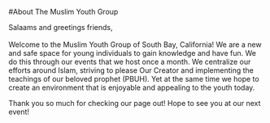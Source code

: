 #About The Muslim Youth Group

Salaams and greetings friends,<br /><br />Welcome to the Muslim Youth Group of South Bay, California! We are a new and safe space for young individuals to gain knowledge and have fun. We do this through our events that we host once a month. We centralize our efforts around Islam, striving to please Our Creator and implementing the teachings of our beloved prophet (PBUH). Yet at the same time we hope to create an environment that is enjoyable and appealing to the youth today. 

Thank you so much for checking our page out! Hope to see you at our next event!<br /><br /></p>

